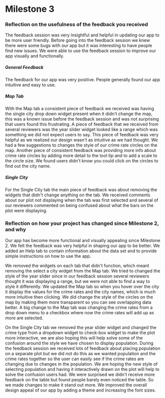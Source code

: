 # Milestone 3

### Reflection on the usefulness of the feedback you received

The feedback session was very insightful and helpful in updating our app to be more user
friendly. Before going into the feedback session we knew there were some bugs
with our app but it was interesting to have people find new issues. We were able
to use the feedback session to improve our app visually and functionally.

##### General Feedback
The feedback for our app was very positive. People generally found our app intuitive
and easy to use.


##### Map Tab
With the Map tab a consistent piece of feedback we received was having
the single city drop down widget present when it didn't change the map, this was a known
issue before the feedback session and was not surprising that users found this frustrating.
A piece of feedback that we received from several reviewers was the year slider widget looked like a range
which was something we did not expect users to say. This piece of feedback was very helpful as we realized our design wasn't as intuitive as
we had thought. We had a few suggestions to changes the style of our crime rate
circles on the map. Another piece of consistent feedback was providing more
info about crime rate circles by adding more detail to the tool tip and to add a scale to the
circle size. We found users didn't know you could click on the circles to find out the city name.

##### Single City
For the Single City tab the main piece of feedback was about removing the widgets that didn't change anything on the tab.
We received comments about our plot not displaying when the tab was first selected and several of our reviewers commented on being confused about
what the bars on the plot were displaying.



### Reflection on how your project has changed since Milestone 2, and why

Our app has become more functional and visually appealing since Milestone 2. We felt the feedback was very helpful in shaping our app to be better.
We added an Help tab to contain information about the data set and to provide simple instructions on how to use the app.

We removed the widgets on each tab that didn't function, which meant removing the
select a city widget from the Map tab. We tried to changed the style of the year slider since in our feedback session
several reviewers thought it was displaying a range, but we were not able to find a way to style it differently. We updated the Map tab
so when you hover over the city it display the values for the crime rates and the city names, which is much more intuitive then clicking. We did change the style
 of the circles on the map by making them more transparent so you can see overlapping data better. A big change to the Map tab was changing the crime rates from a drop down menu
 to a checkbox where now the crime rates will add up as more are selected. 

On the Single City tab we removed the year slider widget and changed the crime type from a dropdown widget to check-box widget to make the plot more interactive, we are also hoping this will help solve
some of the confusion around the style we have chosen to display population. During the feedback session we received lots of feedback about
placing population on a separate plot but we did not do this as we wanted population and the crime rates together so the user
can easily see if the crime rates are changing due to changes in the population. We are hoping the new style of selecting population and having it interactively drawn on the plot will help to solve the confusion users had. We were surprised we
didn't receive more feedback on the table but found people barely even noticed the table. So we made changes to make
it stand out more. We improved the overall design appeal of our app by adding a theme and increasing the font sizes.

